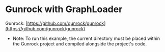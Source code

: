# Gunrock with GraphLoader

Gunrock: [https://github.com/gunrock/gunrock](https://github.com/gunrock/gunrock)

* Note: To run this example, the current directory must be placed within the Gunrock project and compiled alongside the project's code.